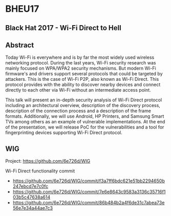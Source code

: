 # BHEU17

## Black Hat 2017 - Wi-Fi Direct to Hell

## Abstract

Today Wi-Fi is everywhere and is by far the most widely used wireless networking protocol. During the last years, Wi-Fi security research was mainly focused on WPA/WPA2 security mechanisms. But modern Wi-Fi firmware's and drivers support several protocols that could be targeted by attackers. This is the case of Wi-Fi P2P, also known as Wi-Fi Direct. This protocol provides with the ability to discover nearby devices and connect directly to each other via Wi-Fi without an intermediate access point.

This talk will present an in-depth security analysis of Wi-Fi Direct protocol including an architectural overview, description of the discovery process, description of the connection process and a description of the frame formats. Additionally, we will use Android, HP Printers, and Samsung Smart TVs among others as an example of vulnerable implementations. At the end of the presentation, we will release PoC for the vulnerabilities and a tool for fingerprinting devices supporting Wi-Fi Direct protocol.

## WIG

Project: https://github.com/6e726d/WIG

Wi-Fi Direct functionality commit
 - https://github.com/6e726d/WIG/commit/f3a7ff6bdc621e51bb2294650b247ebcd7e7c0fc
 - https://github.com/6e726d/WIG/commit/7e6e8643c9583a3136c35716f103b5c47638a614
 - https://github.com/6e726d/WIG/commit/86b484b2a4f6de31c7abea73e56e7e34a44ae7c3
